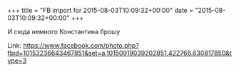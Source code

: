 +++
title = "FB import for 2015-08-03T10:09:32+00:00"
date = "2015-08-03T10:09:32+00:00"
+++

И сюда немного Константина брошу

Link: <a href="https://www.facebook.com/photo.php?fbid=10153236643467851&set=a.10150919039202851.422766.630817850&type=3">https://www.facebook.com/photo.php?fbid=10153236643467851&set=a.10150919039202851.422766.630817850&type=3</a>

